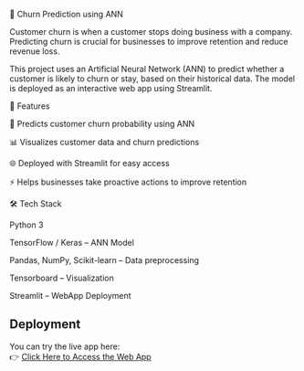 📌 Churn Prediction using ANN

Customer churn is when a customer stops doing business with a company. Predicting churn is crucial for businesses to improve retention and reduce revenue loss.

This project uses an Artificial Neural Network (ANN) to predict whether a customer is likely to churn or stay, based on their historical data. The model is deployed as an interactive web app using Streamlit.

🚀 Features

🔮 Predicts customer churn probability using ANN

📊 Visualizes customer data and churn predictions

🌐 Deployed with Streamlit for easy access

⚡ Helps businesses take proactive actions to improve retention

🛠️ Tech Stack

Python 3

TensorFlow / Keras – ANN Model

Pandas, NumPy, Scikit-learn – Data preprocessing

Tensorboard – Visualization

Streamlit – WebApp Deployment

## Deployment

You can try the live app here:  
👉 [Click Here to Access the Web App](https://churn-prediction-using-ann-ddt23y47gwlk2chnyaaouw.streamlit.app/)
